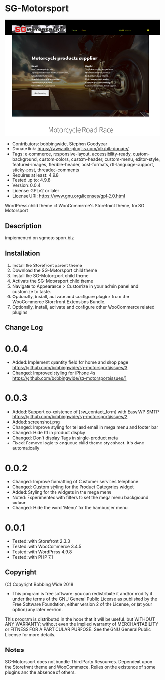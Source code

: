 # SG-Motorsport 
![screenshot](https://raw.githubusercontent.com/bobbingwide/SG-Motorsport/master/screenshot.png)

* Contributors: bobbingwide, Stephen Goodyear
* Donate link: https://www.oik-plugins.com/oik/oik-donate/
* Tags: e-commerce, responsive-layout, accessibility-ready, custom-background, custom-colors, custom-header, custom-menu, editor-style, featured-images, flexible-header, post-formats, rtl-language-support, sticky-post, threaded-comments
* Requires at least: 4.9.8
* Tested up to: 4.9.8
* Version: 0.0.4
* License: GPLv2 or later
* License URI: https://www.gnu.org/licenses/gpl-2.0.html

WordPress child theme of WooCommerce's Storefront theme, for SG Motorsport

## Description 
Implemented on sgmotorsport.biz


## Installation 

1. Install the Storefront parent theme
2. Download the SG-Motorsport child theme
3. Install the SG-Motorsport child theme
4. Activate the SG-Motorsport child theme
5. Navigate to Appearance > Customize in your admin panel and customize to taste.
6. Optionally, install, activate and configure plugins from the WooCommerce Storefront Extensions Bundle.
7. Optionally, install, activate and configure other WooCommerce related plugins.


## Change Log	

# 0.0.4 
* Added: Implement quantity field for home and shop page https://github.com/bobbingwide/sg-motorsport/issues/3
* Changed: Improved styling for iPhone 4s https://github.com/bobbingwide/sg-motorsport/issues/1

# 0.0.3 
* Added: Support co-existence of [bw_contact_form] with Easy WP SMTP https://github.com/bobbingwide/sg-motorsport/issues/2
* Added: screenshot.png
* Changed: Improve styling for tel and email in mega menu and footer bar
* Changed: Hide h1 in product display
* Changed: Don't display Tags in single-product meta
* Fixed: Remove logic to enqueue child theme stylesheet. It's done automatically

# 0.0.2 
* Changed: Improve formatting of Customer services telephone
* Changed: Custom styling for the Product Categories widget
* Added: Styling for the widgets in the mega menu
* Noted: Experimented with filters to set the mega menu background colour
* Changed: Hide the word 'Menu' for the hamburger menu

# 0.0.1 
* Tested: with Storefront 2.3.3
* Tested: with WooCommerce 3.4.5
* Tested: with WordPress 4.9.8
* Tested: with PHP 7.1


## Copyright 
(C) Copyright Bobbing Wide 2018

* This program is free software: you can redistribute it and/or modify
it under the terms of the GNU General Public License as published by
the Free Software Foundation, either version 2 of the License, or
(at your option) any later version.

This program is distributed in the hope that it will be useful,
but WITHOUT ANY WARRANTY; without even the implied warranty of
MERCHANTABILITY or FITNESS FOR A PARTICULAR PURPOSE. See the
GNU General Public License for more details.

## Notes 
SG-Motorsport does not bundle Third Party Resources.
Dependent upon the Storefront theme and WooCommerce.
Relies on the existence of some plugins and the absence of others.


